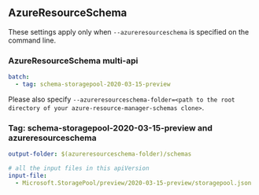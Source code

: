 ## AzureResourceSchema

These settings apply only when `--azureresourceschema` is specified on the command line.

### AzureResourceSchema multi-api

``` yaml $(azureresourceschema) && $(multiapi)
batch:
  - tag: schema-storagepool-2020-03-15-preview

```

Please also specify `--azureresourceschema-folder=<path to the root directory of your azure-resource-manager-schemas clone>`.

### Tag: schema-storagepool-2020-03-15-preview and azureresourceschema

``` yaml $(tag) == 'schema-storagepool-2020-03-15-preview' && $(azureresourceschema)
output-folder: $(azureresourceschema-folder)/schemas

# all the input files in this apiVersion
input-file:
  - Microsoft.StoragePool/preview/2020-03-15-preview/storagepool.json

```
